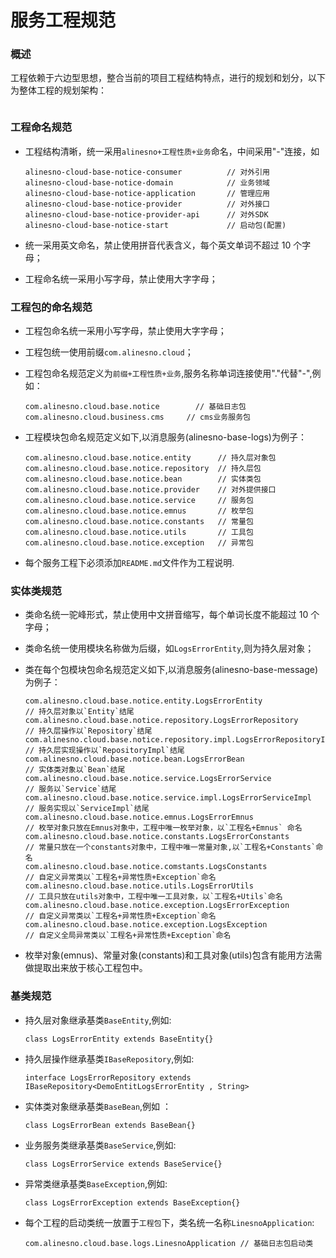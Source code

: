 # 服务工程规范

### 概述

工程依赖于六边型思想，整合当前的项目工程结构特点，进行的规划和划分，以下为整体工程的规划架构：

<img :src="$withBase('/technique/service01.jpg')" style="width:70%">

### 工程命名规范

- 工程结构清晰，统一采用`alinesno+工程性质+业务`命名，中间采用"-"连接，如

  ```
  alinesno-cloud-base-notice-consumer          // 对外引用
  alinesno-cloud-base-notice-domain            // 业务领域
  alinesno-cloud-base-notice-application       // 管理应用
  alinesno-cloud-base-notice-provider          // 对外接口
  alinesno-cloud-base-notice-provider-api      // 对外SDK
  alinesno-cloud-base-notice-start             // 启动包(配置)
  ```

- 统一采用英文命名，禁止使用拼音代表含义，每个英文单词不超过 10 个字母；
- 工程命名统一采用小写字母，禁止使用大字字母；

### 工程包的命名规范

- 工程包命名统一采用小写字母，禁止使用大字字母；
- 工程包统一使用前缀`com.alinesno.cloud`；
- 工程包命名规范定义为`前缀+工程性质+业务`,服务名称单词连接使用"."代替"-",例如：

  ```
  com.alinesno.cloud.base.notice        // 基础日志包
  com.alinesno.cloud.business.cms     // cms业务服务包
  ```

- 工程模块包命名规范定义如下,以消息服务(alinesno-base-logs)为例子：

  ```
  com.alinesno.cloud.base.notice.entity      // 持久层对象包
  com.alinesno.cloud.base.notice.repository  // 持久层包
  com.alinesno.cloud.base.notice.bean        // 实体类包
  com.alinesno.cloud.base.notice.provider    // 对外提供接口
  com.alinesno.cloud.base.notice.service     // 服务包
  com.alinesno.cloud.base.notice.emnus       // 枚举包
  com.alinesno.cloud.base.notice.constants   // 常量包
  com.alinesno.cloud.base.notice.utils       // 工具包
  com.alinesno.cloud.base.notice.exception   // 异常包
  ```

- 每个服务工程下必须添加`README.md`文件作为工程说明.

### 实体类规范

- 类命名统一驼峰形式，禁止使用中文拼音缩写，每个单词长度不能超过 10 个字母；
- 类命名统一使用模块名称做为后缀，如`LogsErrorEntity`,则为持久层对象；
- 类在每个包模块包命名规范定义如下,以消息服务(alinesno-base-message)为例子：

  ```
  com.alinesno.cloud.base.notice.entity.LogsErrorEntity                   // 持久层对象以`Entity`结尾
  com.alinesno.cloud.base.notice.repository.LogsErrorRepository           // 持久层操作以`Repository`结尾
  com.alinesno.cloud.base.notice.repository.impl.LogsErrorRepositoryImpl  // 持久层实现操作以`RepositoryImpl`结尾
  com.alinesno.cloud.base.notice.bean.LogsErrorBean                       // 实体类对象以`Bean`结尾
  com.alinesno.cloud.base.notice.service.LogsErrorService                 // 服务以`Service`结尾
  com.alinesno.cloud.base.notice.service.impl.LogsErrorServiceImpl        // 服务实现以`ServiceImpl`结尾
  com.alinesno.cloud.base.notice.emnus.LogsErrorEmnus                     // 枚举对象只放在Emnus对象中，工程中唯一枚举对象，以`工程名+Emnus` 命名
  com.alinesno.cloud.base.notice.constants.LogsErrorConstants             // 常量只放在一个constants对象中，工程中唯一常量对象,以`工程名+Constants`命名
  com.alinesno.cloud.base.notice.comstants.LogsConstants                  // 自定义异常类以`工程名+异常性质+Exception`命名
  com.alinesno.cloud.base.notice.utils.LogsErrorUtils                     // 工具只放在utils对象中，工程中唯一工具对象，以`工程名+Utils`命名
  com.alinesno.cloud.base.notice.exception.LogsErrorException             // 自定义异常类以`工程名+异常性质+Exception`命名
  com.alinesno.cloud.base.notice.exception.LogsException                  // 自定义全局异常类以`工程名+异常性质+Exception`命名
  ```

- 枚举对象(emnus)、常量对象(constants)和工具对象(utils)包含有能用方法需做提取出来放于核心工程包中。

### 基类规范

- 持久层对象继承基类`BaseEntity`,例如:

  ```
  class LogsErrorEntity extends BaseEntity{}
  ```

- 持久层操作继承基类`IBaseRepository`,例如:

  ```
  interface LogsErrorRepository extends IBaseRepository<DemoEntitLogsErrorEntity , String>
  ```

- 实体类对象继承基类`BaseBean`,例如 ：

  ```
  class LogsErrorBean extends BaseBean{}
  ```

- 业务服务类继承基类`BaseService`,例如:

  ```
  class LogsErrorService extends BaseService{}
  ```

- 异常类继承基类`BaseException`,例如:
  ```
  class LogsErrorException extends BaseException{}
  ```

* 每个工程的启动类统一放置于`工程包`下，类名统一名称`LinesnoApplication`:
  ```
  com.alinesno.cloud.base.logs.LinesnoApplication // 基础日志包启动类
  ```
